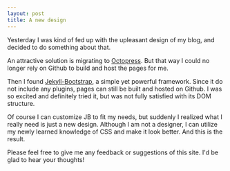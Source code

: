 ```yaml
---
layout: post
title: A new design
---
```


Yesterday I was kind of fed up with the upleasant design of my blog, and decided to do something about that.

An attractive solution is migrating to [Octopress](http://octopress.org/). But that way I could no longer rely on Github to build and host the pages for me.

Then I found [Jekyll-Bootstrap](http://jekyllbootstrap.com/), a simple yet powerful framework. Since it do not include any plugins, pages can still be built and hosted on Github. I was so excited and definitely tried it, but was not fully satisfied with its DOM structure.

Of course I can customize JB to fit my needs, but suddenly I realized what I really need is just a new design. Although I am not a designer, I can utilize my newly learned knowledge of CSS and make it look better. And this is the result.

Please feel free to give me any feedback or suggestions of this site. I'd be glad to hear your thoughts!

